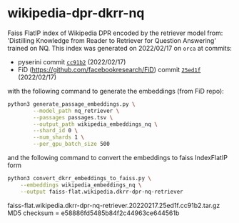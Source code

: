 # wikipedia-dpr-dkrr-nq
Faiss FlatIP index of Wikipedia DPR encoded by the retriever model from: 'Distilling Knowledge from Reader to Retriever for Question Answering' trained on NQ.
This index was generated on 2022/02/17 on `orca` at commits:

+ pyserini commit [`cc91b2`](https://github.com/castorini/pyserini/commit/cc91b22f549702068cea1283f91b31d28d127b2f) (2022/02/17)
+ FiD (https://github.com/facebookresearch/FiD) commit [`25ed1f`](https://github.com/facebookresearch/FiD/commit/25ed1ff0fe0288b80fb5e9e5de8d6346b94b8d48) (2022/02/17)

with the following command to generate the embeddings (from FiD repo):

```bash
python3 generate_passage_embeddings.py \
        --model_path nq_retriever \
        --passages passages.tsv \
        --output_path wikipedia_embeddings_nq \
        --shard_id 0 \
        --num_shards 1 \
        --per_gpu_batch_size 500
```

and the following command to convert the embeddings to faiss IndexFlatIP form

```bash
python3 convert_dkrr_embeddings_to_faiss.py \
	--embeddings wikipedia_embeddings_nq \
	--output faiss-flat.wikipedia.dkrr-dpr-nq-retriever
```

faiss-flat.wikipedia.dkrr-dpr-nq-retriever.20220217.25ed1f.cc91b2.tar.gz MD5 checksum = e58886fd5485b84f2c44963ce644561b